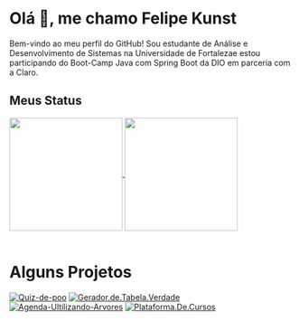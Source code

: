 # Olá 👋, me chamo Felipe Kunst

Bem-vindo ao meu perfil do GitHub! Sou estudante de Análise e Desenvolvimento de Sistemas na Universidade de Fortalezae estou participando do Boot-Camp Java com Spring Boot da DIO em parceria com a Claro.


## Meus Status
<a href="https://github.com/Felipe-Kunst">
  <img height=200 align="center" src="https://github-readme-stats.vercel.app/api?username=Felipe-Kunst&locale=pt-br" />
</a>
<a href="https://github.com/Felipe-Kunst">
  <img height=200 align="center" src="https://github-readme-stats.vercel.app/api/top-langs?username=Felipe-Kunst&layout=compact&langs_count=8&card_width=320&locale=pt-br" />
</a>
<br>
<br>

#  Alguns Projetos 
[![Quiz-de-poo](https://github-readme-stats.vercel.app/api/pin/?username=Felipe-Kunst&repo=Java.Quiz)](https://github.com/Felipe-Kunst/Java.Quiz)
[![Gerador.de.Tabela.Verdade](https://github-readme-stats.vercel.app/api/pin/?username=Felipe-Kunst&repo=Gerador.de.Tabela.Verdade)](https://github.com/Felipe-Kunst/Gerador.de.Tabela.Verdade)
[![Agenda-Ultilizando-Arvores](https://github-readme-stats.vercel.app/api/pin/?username=Felipe-Kunst&repo=Agenda)](https://github.com/Felipe-Kunst/Agenda)
[![Plataforma.De.Cursos](https://github-readme-stats.vercel.app/api/pin/?username=Felipe-Kunst&repo=Plataforma.De.Cursos)](https://github.com/Felipe-Kunst/Plataforma.De.Cursos)
